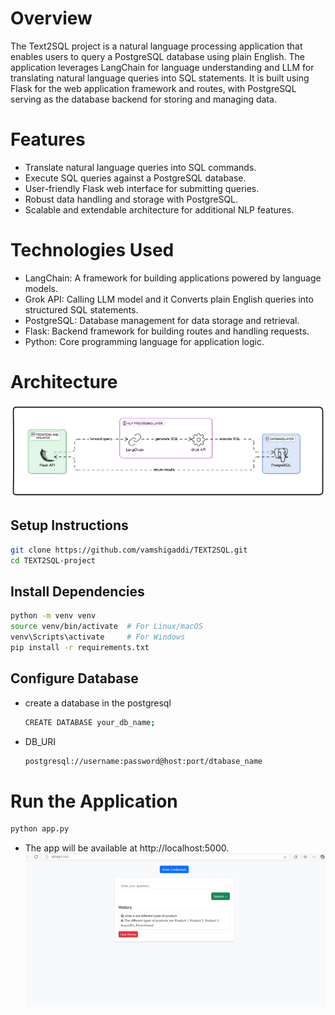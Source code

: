 # Overview
The Text2SQL project is a natural language processing application that enables users to query a PostgreSQL database using plain English. The application leverages LangChain for language understanding and LLM for translating natural language queries into SQL statements. It is built using Flask for the web application framework and routes, with PostgreSQL serving as the database backend for storing and managing data.

# Features
- Translate natural language queries into SQL commands.
- Execute SQL queries against a PostgreSQL database.
- User-friendly Flask web interface for submitting queries.
- Robust data handling and storage with PostgreSQL.
- Scalable and extendable architecture for additional NLP features.

# Technologies Used
- LangChain: A framework for building applications powered by language models.
- Grok API: Calling LLM model and it Converts plain English queries into structured SQL statements.
- PostgreSQL: Database management for data storage and retrieval.
- Flask: Backend framework for building routes and handling requests.
- Python: Core programming language for application logic.

# Architecture
![Architecture](https://raw.githubusercontent.com/vamshigaddi/TEXT2SQL/refs/heads/main/architecture.png)
## Setup Instructions
``` bash
git clone https://github.com/vamshigaddi/TEXT2SQL.git
cd TEXT2SQL-project
```
## Install Dependencies
``` bash
python -m venv venv
source venv/bin/activate  # For Linux/macOS
venv\Scripts\activate     # For Windows
pip install -r requirements.txt

```
## Configure Database
- create a database in the postgresql
  ```bash
  CREATE DATABASE your_db_name;
  ```
- DB_URI
  ``` bash
  postgresql://username:password@host:port/dtabase_name
  ```
# Run the Application
``` bash
python app.py
```
- The app will be available at http://localhost:5000.
![webapp](https://raw.githubusercontent.com/vamshigaddi/TEXT2SQL/refs/heads/main/webapp.png)
